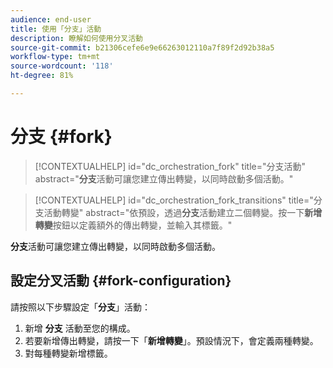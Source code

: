 ```yaml
---
audience: end-user
title: 使用「分支」活動
description: 瞭解如何使用分叉活動
source-git-commit: b21306cefe6e9e66263012110a7f89f2d92b38a5
workflow-type: tm+mt
source-wordcount: '118'
ht-degree: 81%

---
```



# 分支 {#fork}

>[!CONTEXTUALHELP]
>id="dc_orchestration_fork"
>title="分支活動"
>abstract="**分支**&#x200B;活動可讓您建立傳出轉變，以同時啟動多個活動。"


>[!CONTEXTUALHELP]
>id="dc_orchestration_fork_transitions"
>title="分支活動轉變"
>abstract="依預設，透過&#x200B;**分支**&#x200B;活動建立二個轉變。按一下&#x200B;**新增轉變**&#x200B;按鈕以定義額外的傳出轉變，並輸入其標籤。"

**分支**&#x200B;活動可讓您建立傳出轉變，以同時啟動多個活動。

## 設定分叉活動 {#fork-configuration}

請按照以下步驟設定「**分支**」活動：

1. 新增 **分支** 活動至您的構成。
1. 若要新增傳出轉變，請按一下「**新增轉變**」。預設情況下，會定義兩種轉變。
1. 對每種轉變新增標籤。


